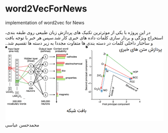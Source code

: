 # word2VecForNews
implementation of word2vec for News

در این پروژه با یکی از  موثرترین تکنیک های پردازش زبان طبیعی روی طبقه بندی، استخراج ویژگی و بردار سازی کلمات داده های خبری کار شد.سپس هر خبر با توجه بافت و ساختار داخلی کلمات در دسته بندی ها متفاوت مجددا به زیر دسته ها تقسیم شد..
![alt text](https://github.com/MohammadHasanAbbasi/word2VecForNews/blob/main/Word2vec.png "chart")
محمدحسن عباسی
